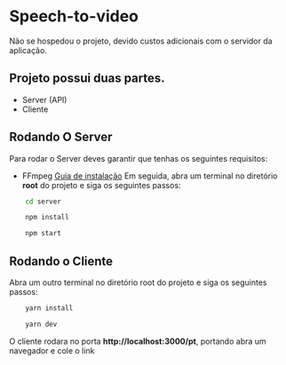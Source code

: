 # Speech-to-video

Não se hospedou o projeto, devido custos adicionais com o servidor da aplicação.

## Projeto possui duas partes.

-   Server (API)
-   Cliente

## Rodando O Server

Para rodar o Server deves garantir que tenhas os seguintes requisitos:
-   FFmpeg [Guia de instalação](https://www.wikihow.com/Install-FFmpeg-on-Windows)
Em seguida, abra um terminal no diretório **root** do projeto e siga os seguintes passos:

```bash
    cd server
```
```bash
    npm install
```
```bash
    npm start
```

## Rodando o Cliente

Abra um outro terminal no diretório root do projeto e siga os seguintes passos:

```bash
    yarn install
```

```bash
    yarn dev
```

O cliente rodara no porta **http://localhost:3000/pt**, portando abra um navegador e cole o link
